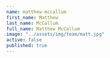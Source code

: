 ```yaml
---
name: matthew-mccallum
first_name: Matthew
last_name: McCallum
full_name: Matthew McCallum
image: "../assets/img/team/matt.jpg"
active: false
published: true
---
```

